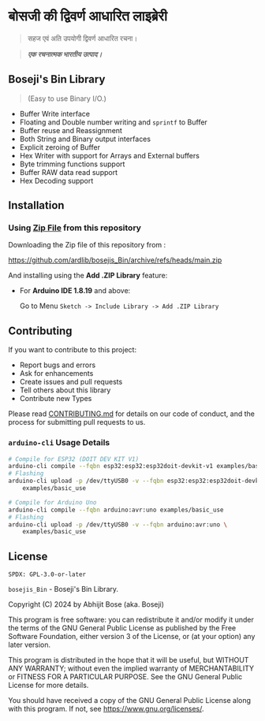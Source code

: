 # बोसजी की द्विवर्ण आधारित लाइब्रेरी

> सहज एवं अति उपयोगी द्विवर्ण आधारित रचना।

> ***एक रचनात्मक भारतीय उत्पाद।***

## Boseji's Bin Library

> (Easy to use Binary I/O.)

- Buffer Write interface
- Floating and Double number writing and `sprintf` to Buffer
- Buffer reuse and Reassignment
- Both String and Binary output interfaces
- Explicit zeroing of Buffer
- Hex Writer with support for Arrays and External buffers
- Byte trimming functions support
- Buffer RAW data read support
- Hex Decoding support

## Installation

### Using [Zip File](https://github.com/ardlib/bosejis_Bin/archive/refs/heads/main.zip) from this repository

Downloading the Zip file of this repository from :

<https://github.com/ardlib/bosejis_Bin/archive/refs/heads/main.zip>

And installing using the **Add .ZIP Library** feature:

- For **Arduino IDE 1.8.19** and above:
    
    Go to Menu `Sketch -> Include Library -> Add .ZIP Library`

## Contributing

If you want to contribute to this project:

- Report bugs and errors
- Ask for enhancements
- Create issues and pull requests
- Tell others about this library
- Contribute new Types

Please read [CONTRIBUTING.md](https://github.com/ardlib/bosejis_Bin/blob/master/CONTRIBUTING.md) for details on our code of conduct, and the process for submitting pull requests to us.

### `arduino-cli` Usage Details

```sh
# Compile for ESP32 (DOIT DEV KIT V1)
arduino-cli compile --fqbn esp32:esp32:esp32doit-devkit-v1 examples/basic_use
# Flashing
arduino-cli upload -p /dev/ttyUSB0 -v --fqbn esp32:esp32:esp32doit-devkit-v1 \
    examples/basic_use

# Compile for Arduino Uno
arduino-cli compile --fqbn arduino:avr:uno examples/basic_use
# Flashing
arduino-cli upload -p /dev/ttyUSB0 -v --fqbn arduino:avr:uno \
    examples/basic_use
```

## License

`SPDX: GPL-3.0-or-later`

`bosejis_Bin` - Boseji's Bin Library.

Copyright (C) 2024 by Abhijit Bose (aka. Boseji)

This program is free software: you can redistribute it and/or modify it under the terms of the GNU General Public License as published by the Free Software Foundation, either version 3 of the License, or (at your option) any later version.

This program is distributed in the hope that it will be useful, but WITHOUT ANY WARRANTY; without even the implied warranty of MERCHANTABILITY or FITNESS FOR A PARTICULAR PURPOSE. See the GNU General Public License for more details.

You should have received a copy of the GNU General Public License along with this program. If not, see <https://www.gnu.org/licenses/>.